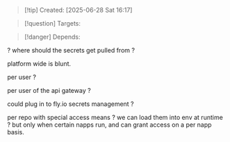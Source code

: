 
>[!tip] Created: [2025-06-28 Sat 16:17]

>[!question] Targets: 

>[!danger] Depends: 

? where should the secrets get pulled from ?

platform wide is blunt.

per user ?

per user of the api gateway ?

could plug in to fly.io secrets management ?

per repo with special access means ? 
we can load them into env at runtime ? but only when certain napps run, and can grant access on a per napp basis.